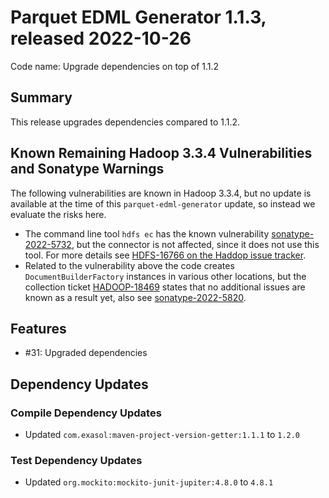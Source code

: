 # Parquet EDML Generator 1.1.3, released 2022-10-26

Code name: Upgrade dependencies on top of 1.1.2

## Summary

This release upgrades dependencies compared to 1.1.2.

## Known Remaining Hadoop 3.3.4 Vulnerabilities and Sonatype Warnings

The following vulnerabilities are known in Hadoop 3.3.4, but no update is available at the time of this `parquet-edml-generator` update, so instead we evaluate the risks here.
* The command line tool `hdfs ec` has the known vulnerability [sonatype-2022-5732](https://ossindex.sonatype.org/vulnerability/sonatype-2022-5732), but the connector is not affected, since it does not use this tool. For more details see [HDFS-16766 on the Haddop issue tracker](https://issues.apache.org/jira/browse/HDFS-16766).
* Related to the vulnerability above the code creates `DocumentBuilderFactory` instances in various other locations, but the collection ticket [HADOOP-18469](https://issues.apache.org/jira/browse/HADOOP-18469) states that no additional issues are known as a result yet, also see [sonatype-2022-5820](https://ossindex.sonatype.org/vulnerability/sonatype-2022-5820).

## Features

* #31: Upgraded dependencies

## Dependency Updates

### Compile Dependency Updates

* Updated `com.exasol:maven-project-version-getter:1.1.1` to `1.2.0`

### Test Dependency Updates

* Updated `org.mockito:mockito-junit-jupiter:4.8.0` to `4.8.1`
